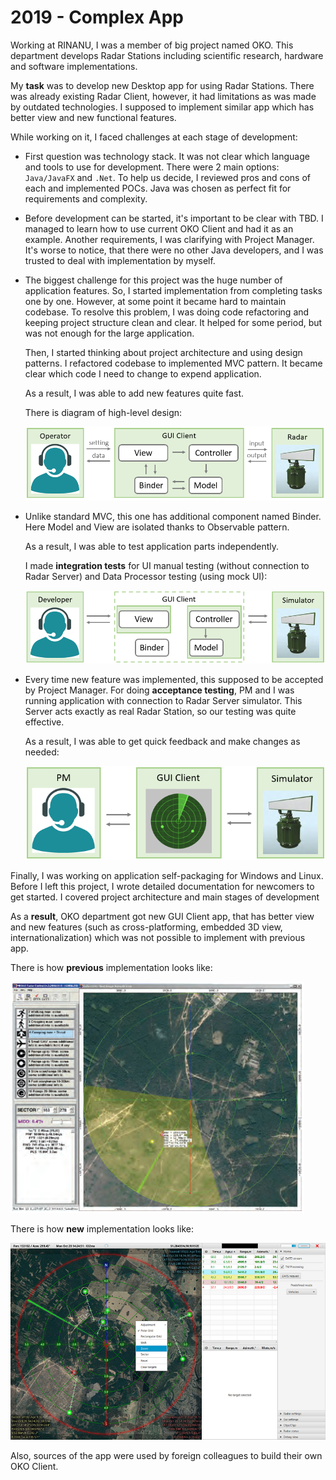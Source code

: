 # 2019 - Complex App

Working at RINANU, I was a member of big project named OKO.
This department develops Radar Stations including scientific research, hardware and software implementations.

My **task** was to develop new Desktop app for using Radar Stations.
There was already existing Radar Client, however, it had limitations as was made by outdated technologies.
I supposed to implement similar app which has better view and new functional features.

While working on it, I faced challenges at each stage of development:

- First question was technology stack. It was not clear which language and tools to use for development.
    There were 2 main options: `Java/JavaFX` and `.Net`. 
    To help us decide, I reviewed pros and cons of each and implemented POCs. 
    Java was chosen as perfect fit for requirements and complexity.
  
- Before development can be started, it's important to be clear with TBD. 
    I managed to learn how to use current OKO Client and had it as an example. 
    Another requirements, I was clarifying with Project Manager.
    It's worse to notice, that there were no other Java developers, 
    and I was trusted to deal with implementation by myself.

- The biggest challenge for this project was the huge number of application features.
    So, I started implementation from completing tasks one by one.
    However, at some point it became hard to maintain codebase.
    To resolve this problem, I was doing code refactoring and keeping project structure clean and clear.
    It helped for some period, but was not enough for the large application.
    
    Then, I started thinking about project architecture and using design patterns.
    I refactored codebase to implemented MVC pattern. 
    It became clear which code I need to change to expend application.
    
    As a result, I was able to add new features quite fast.

    There is diagram of high-level design:

    ![](OKO/OKO_Dataflow.png)

- Unlike standard MVC, this one has additional component named Binder.
    Here Model and View are isolated thanks to Observable pattern.
    
    As a result, I was able to test application parts independently.
    
    I made **integration tests** for UI manual testing (without connection to Radar Server) 
    and Data Processor testing (using mock UI):

    ![](OKO/OKO_Client_Intergation_Testing.png)

- Every time new feature was implemented, this supposed to be accepted by Project Manager.
    For doing **acceptance testing**, PM and I was running application with connection to Radar Server simulator.
    This Server acts exactly as real Radar Station, so our testing was quite effective.
    
    As a result, I was able to get quick feedback and make changes as needed:

    ![](OKO/OKO_Client_Aceptance_Testing.png)

Finally, I was working on application self-packaging for Windows and Linux.
Before I left this project, I wrote detailed documentation for newcomers to get started.
I covered project architecture and main stages of development

As a **result**, OKO department got new GUI Client app, that has better view and new features 
(such as cross-platforming, embedded 3D view, internationalization) which was not possible to implement with previous app. 

There is how **previous** implementation looks like:

![](OKO/2D_OKO_Client_Previous.png)

There is how **new** implementation looks like:

![](OKO/2D_OKO_Client.png)

Also, sources of the app were used by foreign colleagues to build their own OKO Client. 